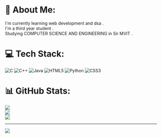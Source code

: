 # 💫 About Me:
I'm currently learning web development and dsa .<br>I'm a third year student .<br>Studying COMPUTER SCIENCE AND ENGINEERING in Sir MVIT .<br>  

# 💻 Tech Stack:
![C](https://img.shields.io/badge/c-%2300599C.svg?style=flat&logo=c&logoColor=white) ![C++](https://img.shields.io/badge/c++-%2300599C.svg?style=flat&logo=c%2B%2B&logoColor=white) ![Java](https://img.shields.io/badge/java-%23ED8B00.svg?style=flat&logo=openjdk&logoColor=white) ![HTML5](https://img.shields.io/badge/html5-%23E34F26.svg?style=flat&logo=html5&logoColor=white) ![Python](https://img.shields.io/badge/python-3670A0?style=flat&logo=python&logoColor=ffdd54) ![CSS3](https://img.shields.io/badge/css3-%231572B6.svg?style=flat&logo=css3&logoColor=white)
# 📊 GitHub Stats:
![](https://github-readme-stats.vercel.app/api?username=rakesh2OO5&theme=dark&hide_border=false&include_all_commits=false&count_private=false)<br/>
![](https://github-readme-streak-stats.herokuapp.com/?user=rakesh2OO5&theme=dark&hide_border=false)<br/>
![](https://github-readme-stats.vercel.app/api/top-langs/?username=rakesh2OO5&theme=dark&hide_border=false&include_all_commits=false&count_private=false&layout=compact)


---
[![](https://visitcount.itsvg.in/api?id=rakesh2OO5&icon=0&color=8)](https://visitcount.itsvg.in)

<!-- Proudly created with GPRM ( https://gprm.itsvg.in ) -->
